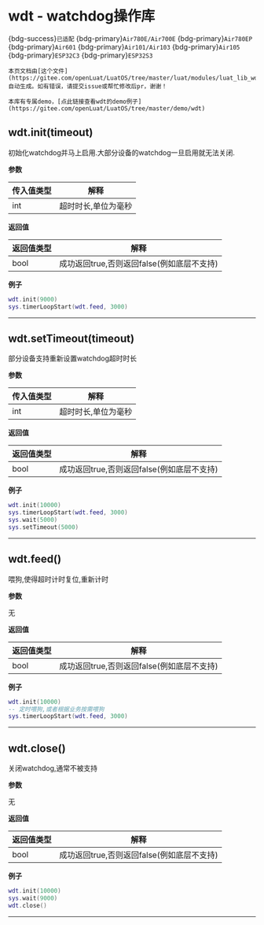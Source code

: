 # wdt - watchdog操作库

{bdg-success}`已适配` {bdg-primary}`Air780E/Air700E` {bdg-primary}`Air780EP` {bdg-primary}`Air601` {bdg-primary}`Air101/Air103` {bdg-primary}`Air105` {bdg-primary}`ESP32C3` {bdg-primary}`ESP32S3`

```{note}
本页文档由[这个文件](https://gitee.com/openLuat/LuatOS/tree/master/luat/modules/luat_lib_wdt.c)自动生成。如有错误，请提交issue或帮忙修改后pr，谢谢！
```

```{tip}
本库有专属demo，[点此链接查看wdt的demo例子](https://gitee.com/openLuat/LuatOS/tree/master/demo/wdt)
```

## wdt.init(timeout)



初始化watchdog并马上启用.大部分设备的watchdog一旦启用就无法关闭.

**参数**

|传入值类型|解释|
|-|-|
|int|超时时长,单位为毫秒|

**返回值**

|返回值类型|解释|
|-|-|
|bool|成功返回true,否则返回false(例如底层不支持)|

**例子**

```lua
wdt.init(9000)
sys.timerLoopStart(wdt.feed, 3000)

```

---

## wdt.setTimeout(timeout)



部分设备支持重新设置watchdog超时时长

**参数**

|传入值类型|解释|
|-|-|
|int|超时时长,单位为毫秒|

**返回值**

|返回值类型|解释|
|-|-|
|bool|成功返回true,否则返回false(例如底层不支持)|

**例子**

```lua
wdt.init(10000)
sys.timerLoopStart(wdt.feed, 3000)
sys.wait(5000)
sys.setTimeout(5000)

```

---

## wdt.feed()



喂狗,使得超时计时复位,重新计时

**参数**

无

**返回值**

|返回值类型|解释|
|-|-|
|bool|成功返回true,否则返回false(例如底层不支持)|

**例子**

```lua
wdt.init(10000)
-- 定时喂狗,或者根据业务按需喂狗
sys.timerLoopStart(wdt.feed, 3000)

```

---

## wdt.close()



关闭watchdog,通常不被支持

**参数**

无

**返回值**

|返回值类型|解释|
|-|-|
|bool|成功返回true,否则返回false(例如底层不支持)|

**例子**

```lua
wdt.init(10000)
sys.wait(9000)
wdt.close()

```

---

